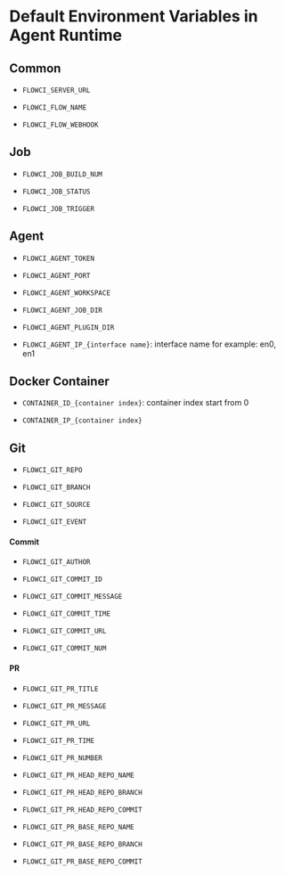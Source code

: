 # Default Environment Variables in Agent Runtime

## Common

- `FLOWCI_SERVER_URL`

- `FLOWCI_FLOW_NAME`

- `FLOWCI_FLOW_WEBHOOK`

## Job

- `FLOWCI_JOB_BUILD_NUM`

- `FLOWCI_JOB_STATUS`

- `FLOWCI_JOB_TRIGGER`

## Agent

- `FLOWCI_AGENT_TOKEN`

- `FLOWCI_AGENT_PORT`

- `FLOWCI_AGENT_WORKSPACE`

- `FLOWCI_AGENT_JOB_DIR`

- `FLOWCI_AGENT_PLUGIN_DIR`

- `FLOWCI_AGENT_IP_{interface name}`: interface name for example: en0, en1

## Docker Container

- `CONTAINER_ID_{container index}`: container index start from 0

- `CONTAINER_IP_{container index}`

## Git

- `FLOWCI_GIT_REPO`

- `FLOWCI_GIT_BRANCH`

- `FLOWCI_GIT_SOURCE`

- `FLOWCI_GIT_EVENT`


#### Commit

- `FLOWCI_GIT_AUTHOR`

- `FLOWCI_GIT_COMMIT_ID`

- `FLOWCI_GIT_COMMIT_MESSAGE`

- `FLOWCI_GIT_COMMIT_TIME`

- `FLOWCI_GIT_COMMIT_URL`

- `FLOWCI_GIT_COMMIT_NUM`

#### PR

- `FLOWCI_GIT_PR_TITLE`
- `FLOWCI_GIT_PR_MESSAGE`
- `FLOWCI_GIT_PR_URL`
- `FLOWCI_GIT_PR_TIME`
- `FLOWCI_GIT_PR_NUMBER`

- `FLOWCI_GIT_PR_HEAD_REPO_NAME`
- `FLOWCI_GIT_PR_HEAD_REPO_BRANCH`
- `FLOWCI_GIT_PR_HEAD_REPO_COMMIT`

- `FLOWCI_GIT_PR_BASE_REPO_NAME`
- `FLOWCI_GIT_PR_BASE_REPO_BRANCH`
- `FLOWCI_GIT_PR_BASE_REPO_COMMIT`
